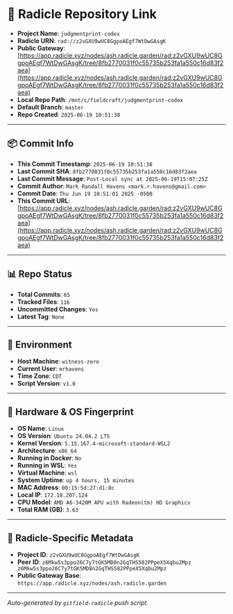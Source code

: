 # 🔗 Radicle Repository Link

- **Project Name**: `judgmentprint-codex`
- **Radicle URN**: `rad://z2vGXU9wUC8GgpoAEgf7WtDwGAsgK`
- **Public Gateway**: [https://app.radicle.xyz/nodes/ash.radicle.garden/rad:z2vGXU9wUC8GgpoAEgf7WtDwGAsgK/tree/8fb2770031f0c55735b253fa1a550c16d83f2aea](https://app.radicle.xyz/nodes/ash.radicle.garden/rad:z2vGXU9wUC8GgpoAEgf7WtDwGAsgK/tree/8fb2770031f0c55735b253fa1a550c16d83f2aea)
- **Local Repo Path**: `/mnt/c/fieldcraft/judgmentprint-codex`
- **Default Branch**: `master`
- **Repo Created**: `2025-06-19 10:51:38`

---

## 📦 Commit Info

- **This Commit Timestamp**: `2025-06-19 10:51:38`
- **Last Commit SHA**: `8fb2770031f0c55735b253fa1a550c16d83f2aea`
- **Last Commit Message**: `Post-Local sync at 2025-06-19T15:07:25Z`
- **Commit Author**: `Mark Randall Havens <mark.r.havens@gmail.com>`
- **Commit Date**: `Thu Jun 19 10:51:01 2025 -0500`
- **This Commit URL**: [https://app.radicle.xyz/nodes/ash.radicle.garden/rad:z2vGXU9wUC8GgpoAEgf7WtDwGAsgK/tree/8fb2770031f0c55735b253fa1a550c16d83f2aea](https://app.radicle.xyz/nodes/ash.radicle.garden/rad:z2vGXU9wUC8GgpoAEgf7WtDwGAsgK/tree/8fb2770031f0c55735b253fa1a550c16d83f2aea)

---

## 📊 Repo Status

- **Total Commits**: `65`
- **Tracked Files**: `116`
- **Uncommitted Changes**: `Yes`
- **Latest Tag**: `None`

---

## 🧭 Environment

- **Host Machine**: `witness-zero`
- **Current User**: `mrhavens`
- **Time Zone**: `CDT`
- **Script Version**: `v1.0`

---

## 🧬 Hardware & OS Fingerprint

- **OS Name**: `Linux`
- **OS Version**: `Ubuntu 24.04.2 LTS`
- **Kernel Version**: `5.15.167.4-microsoft-standard-WSL2`
- **Architecture**: `x86_64`
- **Running in Docker**: `No`
- **Running in WSL**: `Yes`
- **Virtual Machine**: `wsl`
- **System Uptime**: `up 4 hours, 15 minutes`
- **MAC Address**: `00:15:5d:27:d1:8c`
- **Local IP**: `172.18.207.124`
- **CPU Model**: `AMD A6-3420M APU with Radeon(tm) HD Graphics`
- **Total RAM (GB)**: `3.63`

---

## 🌱 Radicle-Specific Metadata

- **Project ID**: `z2vGXU9wUC8GgpoAEgf7WtDwGAsgK`
- **Peer ID**: `z6Mkw5s3ppo26C7y7tGK5MD8n2GqTHS582PPpeX5Xqbu2Mpz
z6Mkw5s3ppo26C7y7tGK5MD8n2GqTHS582PPpeX5Xqbu2Mpz`
- **Public Gateway Base**: `https://app.radicle.xyz/nodes/ash.radicle.garden`

---

_Auto-generated by `gitfield-radicle` push script._
